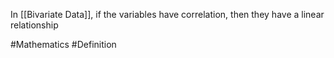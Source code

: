 In [[Bivariate Data]], if the variables have correlation, then they have a linear relationship

#Mathematics #Definition